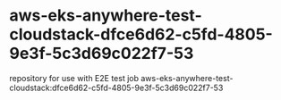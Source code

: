 # aws-eks-anywhere-test-cloudstack-dfce6d62-c5fd-4805-9e3f-5c3d69c022f7-53
repository for use with E2E test job aws-eks-anywhere-test-cloudstack:dfce6d62-c5fd-4805-9e3f-5c3d69c022f7-53
